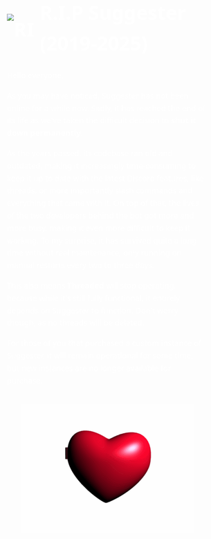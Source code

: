 <div class="rip-suggester-page">
  <h1>
    <img src="https://cdn.discordapp.com/emojis/230072120544198657.webp?size=64" alt="RIP" />
    R.I.P Suggester (2019-2025)
  </h1>

 <p>Hello everyone,</p>

  <p>As you may have noticed, Suggester has not been online for a while now. Sadly, it has reached the end of its life as we've taken the difficult decision to <strong>shut it down permanently</strong>.</p>

  <p>As the years passed, its codebase ran old and outdated, making it increasingly time-consuming to keep it up to date with the latest Discord features, like threads, or more importantly slash commands and everything that came with it. On top of that, the lives of the two developers behind the bot got more and more busy, making it even more difficult to keep it working. To my surprise, it has survived quite a long time without real maintenance, only running on manual restarts every two to three days.</p>

  <p>This also means <strong>Threaded</strong> will stop operating, because while it's still fully functional, it entirely depends on Suggester to function. Don't worry though, as no threads will be deleted.</p>

  <p>For those of you that purchased a custom instance of Suggester, it will remain operational for some time, but new instances are no longer available for purchase.</p>

</div>

<img src="./images/suggester_my_beloved.gif" alt="Suggester My Beloved" class="centered-img" />

<style>
  .centered-img {
    display: block;
    margin: 0 auto;
  }

  .rip-suggester-page {
    font-family: 'Segoe UI', Tahoma, Geneva, Verdana, sans-serif;
    font-size: 18px;
    line-height: 1.6;
    margin: 40px auto;
    padding: 0 20px;
    color: #ffffff;
  }
  .rip-suggester-page h1 {
    font-size: 2.8rem;
    display: flex;
    align-items: center;
    gap: 12px;
    font-weight: 900;
    margin-bottom: 24px;
  }
  .rip-suggester-page h1 img {
    width: 64px;
    height: 64px;
  }
  .rip-suggester-page strong {
    font-weight: 700;
  }
  .rip-suggester-page a {
    color: #5865F2;
    text-decoration: none;
  }
  .rip-suggester-page a:hover {
    text-decoration: underline;
  }
</style>
